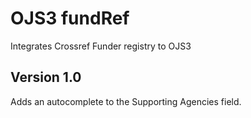 # OJS3 fundRef
Integrates Crossref Funder registry to OJS3

## Version 1.0
Adds an autocomplete to the Supporting Agencies field.
